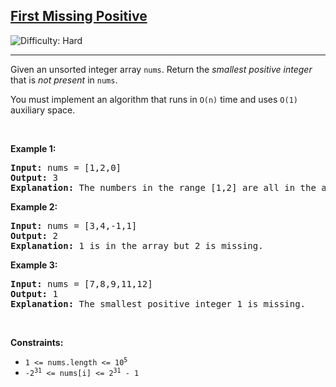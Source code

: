 <h2><a href="https://leetcode.com/problems/first-missing-positive">First Missing Positive</a></h2> <img src='https://img.shields.io/badge/Difficulty-Hard-red' alt='Difficulty: Hard' /><hr><p>Given an unsorted integer array <code>nums</code>. Return the <em>smallest positive integer</em> that is <em>not present</em> in <code>nums</code>.</p>

<p>You must implement an algorithm that runs in <code>O(n)</code> time and uses <code>O(1)</code> auxiliary space.</p>

<p>&nbsp;</p>
<p><strong class="example">Example 1:</strong></p>

<pre>
<strong>Input:</strong> nums = [1,2,0]
<strong>Output:</strong> 3
<strong>Explanation:</strong> The numbers in the range [1,2] are all in the array.
</pre>

<p><strong class="example">Example 2:</strong></p>

<pre>
<strong>Input:</strong> nums = [3,4,-1,1]
<strong>Output:</strong> 2
<strong>Explanation:</strong> 1 is in the array but 2 is missing.
</pre>

<p><strong class="example">Example 3:</strong></p>

<pre>
<strong>Input:</strong> nums = [7,8,9,11,12]
<strong>Output:</strong> 1
<strong>Explanation:</strong> The smallest positive integer 1 is missing.
</pre>

<p>&nbsp;</p>
<p><strong>Constraints:</strong></p>

<ul>
	<li><code>1 &lt;= nums.length &lt;= 10<sup>5</sup></code></li>
	<li><code>-2<sup>31</sup> &lt;= nums[i] &lt;= 2<sup>31</sup> - 1</code></li>
</ul>
